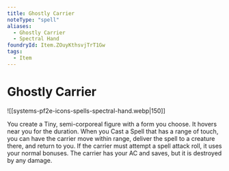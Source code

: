 ```yaml
---
title: Ghostly Carrier
noteType: "spell"
aliases:
  - Ghostly Carrier
  - Spectral Hand
foundryId: Item.ZOuyKthsvjTrT1Gw
tags:
  - Item
---
```


# Ghostly Carrier
![[systems-pf2e-icons-spells-spectral-hand.webp|150]]

You create a Tiny, semi-corporeal figure with a form you choose. It hovers near you for the duration. When you Cast a Spell that has a range of touch, you can have the carrier move within range, deliver the spell to a creature there, and return to you. If the carrier must attempt a spell attack roll, it uses your normal bonuses. The carrier has your AC and saves, but it is destroyed by any damage.
